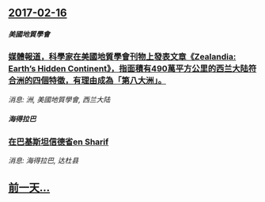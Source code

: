 ## [2017-02-16](/news/2017/02/16/index.md)

##### 美國地質學會
### [媒體報道，科學家在美國地質學會刊物上發表文章《Zealandia: Earth’s Hidden Continent》，指面積有490萬平方公里的西兰大陆符合洲的四個特徵，有理由成為「第八大洲」。 ](/news/2017/02/16/媒體報道-科學家在美國地質學會刊物上發表文章-Zealandia-Earth-s-Hidden-Continent.md)
_消息: 洲, 美國地質學會, 西兰大陆_

##### 海得拉巴
### [在巴基斯坦信德省en Sharif ](/news/2017/02/16/在巴基斯坦信德省en-Sharif.md)
_消息: 海得拉巴, 达杜县_

## [前一天...](/news/2017/02/15/index.md)

